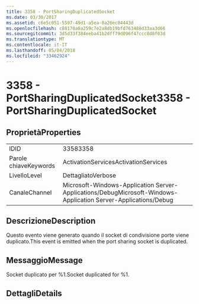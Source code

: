 ```yaml
---
title: 3358 - PortSharingDuplicatedSocket
ms.date: 03/30/2017
ms.assetid: c6e5c051-5597-49d1-a5ea-0a26ec04443d
ms.openlocfilehash: c88170a0a259c7e2a8db19bfd763488d33aa3d66
ms.sourcegitcommit: 3d5d33f384eeba41b2dff79d096f47ccc8d8f03d
ms.translationtype: MT
ms.contentlocale: it-IT
ms.lasthandoff: 05/04/2018
ms.locfileid: "33462924"
---
```

# <a name="3358---portsharingduplicatedsocket"></a><span data-ttu-id="2f257-102">3358 - PortSharingDuplicatedSocket</span><span class="sxs-lookup"><span data-stu-id="2f257-102">3358 - PortSharingDuplicatedSocket</span></span>
## <a name="properties"></a><span data-ttu-id="2f257-103">Proprietà</span><span class="sxs-lookup"><span data-stu-id="2f257-103">Properties</span></span>  
  
|||  
|-|-|  
|<span data-ttu-id="2f257-104">ID</span><span class="sxs-lookup"><span data-stu-id="2f257-104">ID</span></span>|<span data-ttu-id="2f257-105">3358</span><span class="sxs-lookup"><span data-stu-id="2f257-105">3358</span></span>|  
|<span data-ttu-id="2f257-106">Parole chiave</span><span class="sxs-lookup"><span data-stu-id="2f257-106">Keywords</span></span>|<span data-ttu-id="2f257-107">ActivationServices</span><span class="sxs-lookup"><span data-stu-id="2f257-107">ActivationServices</span></span>|  
|<span data-ttu-id="2f257-108">Livello</span><span class="sxs-lookup"><span data-stu-id="2f257-108">Level</span></span>|<span data-ttu-id="2f257-109">Dettagliato</span><span class="sxs-lookup"><span data-stu-id="2f257-109">Verbose</span></span>|  
|<span data-ttu-id="2f257-110">Canale</span><span class="sxs-lookup"><span data-stu-id="2f257-110">Channel</span></span>|<span data-ttu-id="2f257-111">Microsoft-Windows-Application Server-Applications/Debug</span><span class="sxs-lookup"><span data-stu-id="2f257-111">Microsoft-Windows-Application Server-Applications/Debug</span></span>|  
  
## <a name="description"></a><span data-ttu-id="2f257-112">Descrizione</span><span class="sxs-lookup"><span data-stu-id="2f257-112">Description</span></span>  
 <span data-ttu-id="2f257-113">Questo evento viene generato quando il socket di condivisione porte viene duplicato.</span><span class="sxs-lookup"><span data-stu-id="2f257-113">This event is emitted when the port sharing socket is duplicated.</span></span>  
  
## <a name="message"></a><span data-ttu-id="2f257-114">Messaggio</span><span class="sxs-lookup"><span data-stu-id="2f257-114">Message</span></span>  
 <span data-ttu-id="2f257-115">Socket duplicato per %1.</span><span class="sxs-lookup"><span data-stu-id="2f257-115">Socket duplicated for %1.</span></span>  
  
## <a name="details"></a><span data-ttu-id="2f257-116">Dettagli</span><span class="sxs-lookup"><span data-stu-id="2f257-116">Details</span></span>

